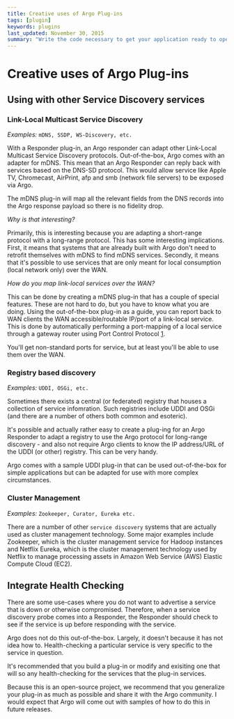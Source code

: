 ```yaml
---
title: Creative uses of Argo Plug-ins
tags: [plugin]
keywords: plugins
last_updated: November 30, 2015
summary: "Write the code necessary to get your application ready to operate with Argo."
---
```


# Creative uses of Argo Plug-ins

## Using with other Service Discovery services

### Link-Local Multicast Service Discovery

*Examples:* `mDNS, SSDP, WS-Discovery, etc.`

With a Responder plug-in, an Argo responder can adapt other Link-Local Multicast Service Discovery protocols.  Out-of-the-box, Argo comes with an adapter for mDNS.  This mean that an Argo Responder can reply back with services based on the DNS-SD protocol.  This would allow service like Apple TV, Chromecast, AirPrint, afp and smb (network file servers) to be exposed via Argo. 

The mDNS plug-in will map all the relevant fields from the DNS records into the Argo response payload so there is no fidelity drop. 

_Why is that interesting?_

Primarily, this is interesting because you are adapting a short-range protocol with a long-range protocol.  This has some interesting implications.  First, it means that systems that are already built with Argo don't need to retrofit themselves with mDNS to find mDNS services.  Secondly, it means that it's possible to use services that are only meant for local consumption (local network only) over the WAN.

_How do you map link-local services over the WAN?_

This can be done by creating a mDNS plug-in that has a couple of special features.  These are not hard to do, but you have to know what you are doing.  Using the out-of-the-box plug-in as a guide, you can report back to WAN clients the WAN accessible/routable IP/port of a link-local service.  This is done by automatically performing a port-mapping of a local service through a gateway router using Port Control Protocol [1][PCP].

[PCP]: https://tools.ietf.org/html/rfc6887

You'll get non-standard ports for service, but at least you'll be able to use them over the WAN.

### Registry based discovery

*Examples:* `UDDI, OSGi, etc.`

Sometimes there exists a central (or federated) registry that houses a collection of service infomration.  Such registries include UDDI and OSGi (and there are a number of others both common and esoteric).

It's possible and actually rather easy to create a plug-ing for an Argo Responder to adapt a registry to use the Argo protocol for long-range discovery - and also not require Argo clients to know the IP address/URL of the UDDI (or other) registry.  This can be very handy.

Argo comes with a sample UDDI plug-in that can be used out-of-the-box for simple applications but can be adapted for use with more complex circumstances.

### Cluster Management

*Examples:* `Zookeeper, Curator, Eureka etc.`

There are a number of other `service discovery` systems that are actually used as cluster management technology.  Some major examples include Zookeeper, which is the cluster management service for Hadoop instances and Netflix Eureka, which is the cluster management technology used by Netflix to manage processing assets in Amazon Web Service (AWS) Elastic Compute Cloud (EC2).


## Integrate Health Checking

There are some use-cases where you do not want to advertise a service that is down or otherwise compromised.  Therefore, when a service discovery probe comes into a Responder, the Responder should check to see if the service is up before responding with the service.

Argo does not do this out-of-the-box.  Largely, it doesn't because it has not idea how to.  Health-checking a particular service is very specific to the service in question.

It's recommended that you build a plug-in or modify and exisiting one that will so any health-checking for the services that the plug-in services.

Because this is an open-source project, we recommend that you generalize your plug-in as much as possible and share it with the Argo community.  I would expect that Argo will come out with samples of how to do this in future releases.